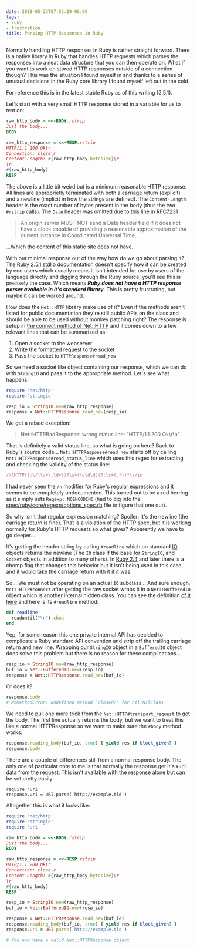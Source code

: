 ```yaml
---
date: 2018-05-23T07:53:19-06:00
tags:
- ruby
- frustration
title: Parsing HTTP Responses in Ruby
---
```


Normally handling HTTP responses in Ruby is rather straight forward. There is a
native library in Ruby that handles HTTP requests which parses the responses
into a neat data structure that you can then operate on. What if you want to
work on stored HTTP responses outside of a connection though? This was the
situation I found myself in and thanks to a series of unusual decisions in the
Ruby core library I found myself left out in the cold.

For reference this is in the latest stable Ruby as of this writing (2.5.1).

Let's start with a very small HTTP response stored in a variable for us to test
on:

```ruby
raw_http_body = <<-BODY.rstrip
Just the body...
BODY

raw_http_response = <<-RESP.rstrip
HTTP/1.1 200 Ok\r
Connection: close\r
Content-Length: #{raw_http_body.bytesize}\r
\r
#{raw_http_body}
RESP
```

The above is a little bit weird but is a minimum reasonable HTTP response. All
lines are approprietly terminated with both a carriage return (explicit) and
a newline (implicit in how the strings are defined). The `Content-Length`
header is the exact number of bytes present in the body (thus the two `#rstrip`
calls). The `Date` header was omitted due to this line in [RFC7231][1]

> An origin server MUST NOT send a Date header field if it does not have a
> clock capable of providing a reasonable approximation of the current instance
> in Coordinated Universal Time.

...Which the content of this static site does not have.

With our minimal response out of the way how do we go about parsing it? The
[Ruby 2.5.1 stdlib documentation][2] doesn't specify how it can be created by
end users which usually means it isn't intended for use by users of the
language directly and digging through the Ruby source, you'll see this is
precisely the case. Which means ***Ruby does not have a HTTP response parser
available in it's standard library***. This is pretty frustrating, but maybe it
can be worked around.

How does the `Net::HTTP` library make use of it? Even if the methods aren't
listed for public documentation they're still public APIs on the class and
should be able to be used without monkey patching right? The response is setup
in [the connect method of Net::HTTP][3] and it comes down to a few relevant
lines that can be summarized as:

1. Open a socket to the webserver
2. Write the formatted request to the socket
3. Pass the socket to `HTTPResponse#read_new`

So we need a socket like object containing our response, which we can do with
`StringIO` and pass it to the appropriate method. Let's see what happens:

```ruby
require 'net/http'
require 'stringio'

resp_io = StringIO.new(raw_http_response)
response = Net::HTTPResponse.read_new(resp_io)
```

We get a raised exception:

> Net::HTTPBadResponse: wrong status line: "HTTP/1.1 200 Ok\r\n"

That is definitely a valid status line, so what is going on here? Back to
Ruby's source code... `Net::HTTPResponse#read_new` starts off by calling
`Net::HTTPResponse#read_status_line` which uses this regex for extracting and
checking the validity of the status line:

```ruby
/\AHTTP(?:\/(\d+\.\d+))?\s+(\d\d\d)(?:\s+(.*))?\z/in
```

I had never seen the `/n` modifier for Ruby's regular expressions and it seems
to be completely undocumented. This turned out to be a red herring as it simply
sets `Regexp::NOENCODING` (had to dig into the
[spec/ruby/core/regexp/options_spec.rb][4] file to figure that one out).

So why isn't that regular expression matching? Spoiler: It's the newline (the
carriage return is fine). That is a violation of the HTTP spec, but it is
working normally for Ruby's HTTP requests so what gives? Apparently we have to
go deeper...

It's getting the header string by calling `#readline` which on standard [IO][5]
objects returns the newline (The `IO` class if the base for `StringIO`, and
`Socket` objects in addition to many others). In [Ruby 2.4][6] and later there
is a chomp flag that changes this behavior but it isn't being used in this
case, and it would take the carriage return with it if it was.

So... We must not be operating on an actual `IO` subclass... And sure enough,
`Net::HTTP#connect` after getting the raw socket wraps it in a
`Net::BufferedIO` object which is another internal hidden class. You can see
the definition [of it here][7] and here is its `#readline` method:

```ruby
def readline
  readuntil("\n").chop
end
```

Yep, for some reason this one private internal API has decided to complicate a
Ruby standard API convention and strip off the trailing carriage return and new
line. Wrapping our `StringIO` object in a `BufferedIO` object does solve this
problem but there is no reason for these complications...

```ruby
resp_io = StringIO.new(raw_http_response)
buf_io = Net::BufferedIO.new(resp_io)
response = Net::HTTPResponse.read_new(buf_io)
```

Or does it?

```ruby
response.body
# NoMethodError: undefined method `closed?' for nil:NilClass
```

We need to pull one more trick from the `Net::HTTP#transport_request` to get
the body. The first line actually returns the body, but we want to treat this
like a normal HTTPResponse so we want to make sure the `#body` method works:

```ruby
response.reading_body(buf_io, true) { yield res if block_given? }
response.body
```

There are a couple of differences still from a normal response body. The only
one of particular note to me is that normally the response get it's `#uri` data
from the request. This isn't available with the response alone but can be set
pretty easily:

```
require 'uri'
response.uri = URI.parse('http://example.tld')
```

Altogether this is what it looks like:

```ruby
require 'net/http'
require 'stringio'
require 'uri'

raw_http_body = <<-BODY.rstrip
Just the body...
BODY

raw_http_response = <<-RESP.rstrip
HTTP/1.1 200 Ok\r
Connection: close\r
Content-Length: #{raw_http_body.bytesize}\r
\r
#{raw_http_body}
RESP

resp_io = StringIO.new(raw_http_response)
buf_io = Net::BufferedIO.new(resp_io)

response = Net::HTTPResponse.read_new(buf_io)
response.reading_body(buf_io, true) { yield res if block_given? }
response.uri = URI.parse('http://example.tld')

# You now have a valid Net::HTTPResponse object
```

[1]: https://tools.ietf.org/html/rfc7231#section-7.1.1.2
[2]: https://ruby-doc.org/stdlib-2.5.1/libdoc/net/http/rdoc/Net/HTTPResponse.html
[3]: https://github.com/ruby/ruby/blob/v2_5_1/lib/net/http.rb#L958
[4]: https://github.com/ruby/ruby/blob/3527c05a8f4e189772cdac17f166bd9626c24661/spec/ruby/core/regexp/options_spec.rb
[5]: http://ruby-doc.org/core-2.5.1/IO.html#method-i-readline
[6]: https://blog.bigbinary.com/2017/03/07/io-readlines-now-accepts-chomp-flag-as-an-argument.html
[7]: https://github.com/ruby/ruby/blob/v2_5_1/lib/net/protocol.rb#L81
